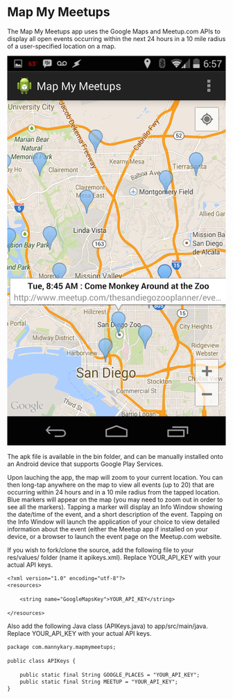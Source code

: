 # Map My Meetups

The Map My Meetups app uses the Google Maps and Meetup.com APIs to display all
open events occurring within the next 24 hours in a 10 mile radius of a 
user-specified location on a map.

![Screenshot of Map My Meetups](https://raw.githubusercontent.com/mannykary/MapMyMeetups/master/MapMyMeetups_screenshot.png)

The apk file is available in the bin folder, and can be manually installed onto
an Android device that supports Google Play Services.

Upon lauching the app, the map will zoom to your current location. You can then
long-tap anywhere on the map to view all events (up to 20) that are occurring within
24 hours and in a 10 mile radius from the tapped location. Blue markers will appear 
on the map (you may need to zoom out in order to see all the markers). Tapping a marker
will display an Info Window showing the date/time of the event, and a short 
description of the event. Tapping on the Info Window will launch the application
of your choice to view detailed information about the event (either the Meetup 
app if installed on your device, or a browser to launch the event page on the
Meetup.com website.

If you wish to fork/clone the source, add the following file to your res/values/ 
folder (name it apikeys.xml). Replace YOUR_API_KEY with your actual API keys.

```
<?xml version="1.0" encoding="utf-8"?>
<resources>
    
    <string name="GoogleMapsKey">YOUR_API_KEY</string>
    
</resources>
```

Also add the following Java class (APIKeys.java) to app/src/main/java. 
Replace YOUR_API_KEY with your actual API keys.

```
package com.mannykary.mapmymeetups;

public class APIKeys {

    public static final String GOOGLE_PLACES = "YOUR_API_KEY";
    public static final String MEETUP = "YOUR_API_KEY";
}
```
